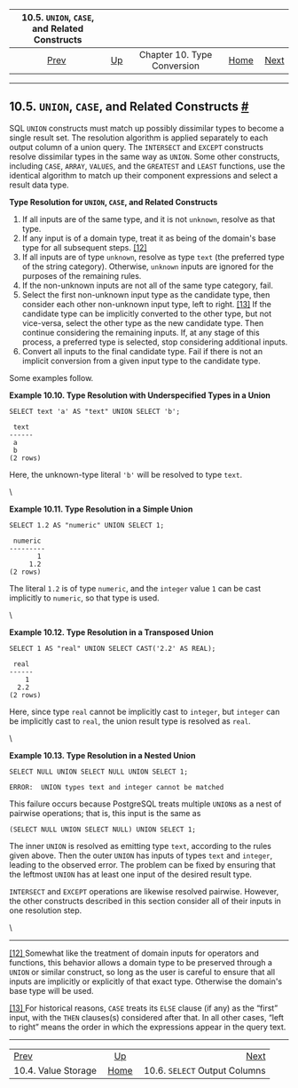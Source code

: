 <!--?xml version="1.0" encoding="UTF-8" standalone="no"?-->

|    10.5. `UNION`, `CASE`, and Related Constructs   |                                                   |                             |                                                       |                                                             |
| :------------------------------------------------: | :------------------------------------------------ | :-------------------------: | ----------------------------------------------------: | ----------------------------------------------------------: |
| [Prev](typeconv-query.html "10.4. Value Storage")  | [Up](typeconv.html "Chapter 10. Type Conversion") | Chapter 10. Type Conversion | [Home](index.html "PostgreSQL 17devel Documentation") |  [Next](typeconv-select.html "10.6. SELECT Output Columns") |

***

## 10.5. `UNION`, `CASE`, and Related Constructs [#](#TYPECONV-UNION-CASE)

SQL `UNION` constructs must match up possibly dissimilar types to become a single result set. The resolution algorithm is applied separately to each output column of a union query. The `INTERSECT` and `EXCEPT` constructs resolve dissimilar types in the same way as `UNION`. Some other constructs, including `CASE`, `ARRAY`, `VALUES`, and the `GREATEST` and `LEAST` functions, use the identical algorithm to match up their component expressions and select a result data type.

**Type Resolution for `UNION`, `CASE`, and Related Constructs**

1. If all inputs are of the same type, and it is not `unknown`, resolve as that type.
2. If any input is of a domain type, treat it as being of the domain's base type for all subsequent steps. [\[12\]](#ftn.id-1.5.9.10.9.3.1.1)
3. If all inputs are of type `unknown`, resolve as type `text` (the preferred type of the string category). Otherwise, `unknown` inputs are ignored for the purposes of the remaining rules.
4. If the non-unknown inputs are not all of the same type category, fail.
5. Select the first non-unknown input type as the candidate type, then consider each other non-unknown input type, left to right. [\[13\]](#ftn.id-1.5.9.10.9.6.1.1) If the candidate type can be implicitly converted to the other type, but not vice-versa, select the other type as the new candidate type. Then continue considering the remaining inputs. If, at any stage of this process, a preferred type is selected, stop considering additional inputs.
6. Convert all inputs to the final candidate type. Fail if there is not an implicit conversion from a given input type to the candidate type.

Some examples follow.

**Example 10.10. Type Resolution with Underspecified Types in a Union**

    SELECT text 'a' AS "text" UNION SELECT 'b';

     text
    ------
     a
     b
    (2 rows)

Here, the unknown-type literal `'b'` will be resolved to type `text`.

\

**Example 10.11. Type Resolution in a Simple Union**

    SELECT 1.2 AS "numeric" UNION SELECT 1;

     numeric
    ---------
           1
         1.2
    (2 rows)

The literal `1.2` is of type `numeric`, and the `integer` value `1` can be cast implicitly to `numeric`, so that type is used.

\

**Example 10.12. Type Resolution in a Transposed Union**

    SELECT 1 AS "real" UNION SELECT CAST('2.2' AS REAL);

     real
    ------
        1
      2.2
    (2 rows)

Here, since type `real` cannot be implicitly cast to `integer`, but `integer` can be implicitly cast to `real`, the union result type is resolved as `real`.

\

**Example 10.13. Type Resolution in a Nested Union**

    SELECT NULL UNION SELECT NULL UNION SELECT 1;

    ERROR:  UNION types text and integer cannot be matched

This failure occurs because PostgreSQL treats multiple `UNION`s as a nest of pairwise operations; that is, this input is the same as

    (SELECT NULL UNION SELECT NULL) UNION SELECT 1;

The inner `UNION` is resolved as emitting type `text`, according to the rules given above. Then the outer `UNION` has inputs of types `text` and `integer`, leading to the observed error. The problem can be fixed by ensuring that the leftmost `UNION` has at least one input of the desired result type.

`INTERSECT` and `EXCEPT` operations are likewise resolved pairwise. However, the other constructs described in this section consider all of their inputs in one resolution step.

\

***

[\[12\] ](#id-1.5.9.10.9.3.1.1)Somewhat like the treatment of domain inputs for operators and functions, this behavior allows a domain type to be preserved through a `UNION` or similar construct, so long as the user is careful to ensure that all inputs are implicitly or explicitly of that exact type. Otherwise the domain's base type will be used.

[\[13\] ](#id-1.5.9.10.9.6.1.1)For historical reasons, `CASE` treats its `ELSE` clause (if any) as the “first” input, with the `THEN` clauses(s) considered after that. In all other cases, “left to right” means the order in which the expressions appear in the query text.

***

|                                                    |                                                       |                                                             |
| :------------------------------------------------- | :---------------------------------------------------: | ----------------------------------------------------------: |
| [Prev](typeconv-query.html "10.4. Value Storage")  |   [Up](typeconv.html "Chapter 10. Type Conversion")   |  [Next](typeconv-select.html "10.6. SELECT Output Columns") |
| 10.4. Value Storage                                | [Home](index.html "PostgreSQL 17devel Documentation") |                               10.6. `SELECT` Output Columns |
